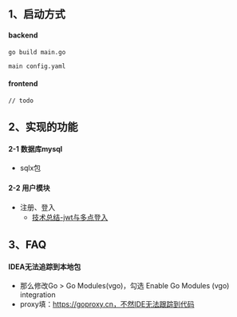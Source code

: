 ## 1、启动方式
#### backend
```
go build main.go

main config.yaml
```
#### frontend
```
// todo
```
## 2、实现的功能
#### 2-1 数据库mysql
* sqlx包
#### 2-2 用户模块
* 注册、登入 
  * [技术总结-jwt与多点登入](https://github.com/547173318/Gump/tree/main/%E6%8A%80%E6%9C%AF%E6%80%BB%E7%BB%93)
## 3、FAQ
#### IDEA无法追踪到本地包
* 那么修改Go > Go Modules(vgo)，勾选 Enable Go Modules (vgo) integration
* proxy填：https://goproxy.cn，不然IDE无法跟踪到代码